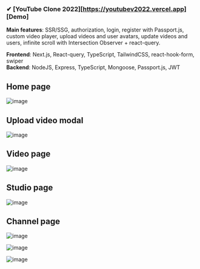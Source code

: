  ### ✔ [YouTube Clone 2022][https://youtubev2022.vercel.app] [Demo]

**Main features**: SSR/SSG, authorization, login, register with Passport.js, custom video player, upload videos and user avatars, update videos and users, infinite scroll with Intersection Observer + react-query.

 **Frontend**: Next.js, React-query, TypeScript, TailwindCSS, react-hook-form, swiper  
 **Backend**: NodeJS, Express, TypeScript, Mongoose, Passport.js, JWT  

## Home page
![image](https://user-images.githubusercontent.com/91053244/172426881-a659d995-f6aa-466f-ab5b-73679516b711.png)

## Upload video modal
![image](https://user-images.githubusercontent.com/91053244/172427885-627acb80-038e-4670-8196-189d79ab7b02.png)

## Video page 
![image](https://user-images.githubusercontent.com/91053244/172427276-146b12b1-2b5f-4eae-b0bc-0b33de4b67ea.png)

## Studio page 
![image](https://user-images.githubusercontent.com/91053244/172428162-71fcfdd8-1c61-4f4c-9c69-5110c09d410d.png)

## Channel page 
![image](https://user-images.githubusercontent.com/91053244/172427502-c89eb007-9e6a-4c54-89e1-cbb8ccbbf67c.png)

![image](https://user-images.githubusercontent.com/91053244/172427559-1b049f21-c7da-4785-8e8a-dc5333fdfe52.png)

![image](https://user-images.githubusercontent.com/91053244/172427656-195bf15b-c0ed-444d-b205-46e9ae171dc2.png)
